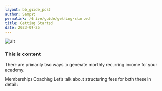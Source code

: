 ```yaml
---
layout: bb_guide_post
author: Sampat
permalink: /drive/guide/getting-started
title: Getting Started
date: 2023-09-25
---
```

![alt](https://miro.medium.com/v2/resize:fit:720/format:webp/1*heeSvDKyk33oMdnUmgPvwg.png)

### This is content ###

There are primarily two ways to generate monthly recurring income for your academy.

Memberships
Coaching
Let’s talk about structuring fees for both these in detail :


